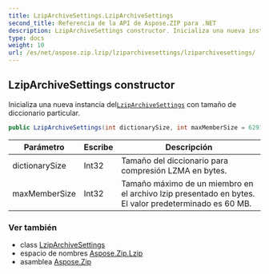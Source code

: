 ```yaml
---
title: LzipArchiveSettings.LzipArchiveSettings
second_title: Referencia de la API de Aspose.ZIP para .NET
description: LzipArchiveSettings constructor. Inicializa una nueva instancia delLzipArchiveSettings con tamaño de diccionario particular.
type: docs
weight: 10
url: /es/net/aspose.zip.lzip/lziparchivesettings/lziparchivesettings/
---
```

## LzipArchiveSettings constructor

Inicializa una nueva instancia del[`LzipArchiveSettings`](../) con tamaño de diccionario particular.

```csharp
public LzipArchiveSettings(int dictionarySize, int maxMemberSize = 62914560)
```

| Parámetro | Escribe | Descripción |
| --- | --- | --- |
| dictionarySize | Int32 | Tamaño del diccionario para compresión LZMA en bytes. |
| maxMemberSize | Int32 | Tamaño máximo de un miembro en el archivo lzip presentado en bytes. El valor predeterminado es 60 MB. |

### Ver también

* class [LzipArchiveSettings](../)
* espacio de nombres [Aspose.Zip.Lzip](../../lziparchivesettings/)
* asamblea [Aspose.Zip](../../../)


